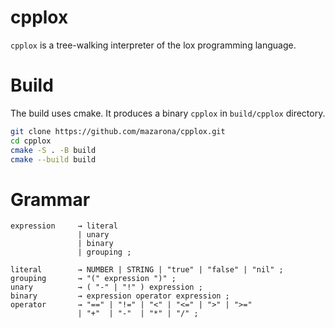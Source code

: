 # cpplox
`cpplox` is a tree-walking interpreter of the lox programming language.

# Build
The build uses cmake. It produces a binary `cpplox` in `build/cpplox` directory.

```bash
git clone https://github.com/mazarona/cpplox.git
cd cpplox
cmake -S . -B build
cmake --build build
```

# Grammar

```
expression     → literal
               | unary
               | binary
               | grouping ;

literal        → NUMBER | STRING | "true" | "false" | "nil" ;
grouping       → "(" expression ")" ;
unary          → ( "-" | "!" ) expression ;
binary         → expression operator expression ;
operator       → "==" | "!=" | "<" | "<=" | ">" | ">="
               | "+"  | "-"  | "*" | "/" ;
```
